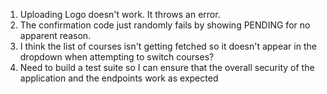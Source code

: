 1. Uploading Logo doesn't work. It throws an error.
2. The confirmation code just randomly fails by showing PENDING for no apparent reason.
3. I think the list of courses isn't getting fetched so it doesn't appear in the dropdown when attempting to switch courses?
4. Need to build a test suite so I can ensure that the overall security of the application and the endpoints work as expected